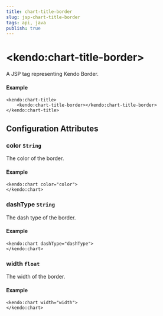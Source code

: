 ```yaml
---
title: chart-title-border
slug: jsp-chart-title-border
tags: api, java
publish: true
---
```


# \<kendo:chart-title-border\>
A JSP tag representing Kendo Border.

#### Example
    <kendo:chart-title>
        <kendo:chart-title-border></kendo:chart-title-border>
    </kendo:chart-title>


## Configuration Attributes


### color `String`

The color of the border.

#### Example
    <kendo:chart color="color">
    </kendo:chart>



### dashType `String`

The dash type of the border.

#### Example
    <kendo:chart dashType="dashType">
    </kendo:chart>



### width `float`

The width of the border.

#### Example
    <kendo:chart width="width">
    </kendo:chart>



